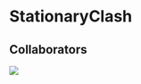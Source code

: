 ﻿# StationaryClash

## Collaborators
<a href="https://github.com/RiyanNaffa/StationaryClash/graphs/contributors">
  <img src="https://contrib.rocks/image?repo=RiyanNaffa/StationaryClash" />
</a>
